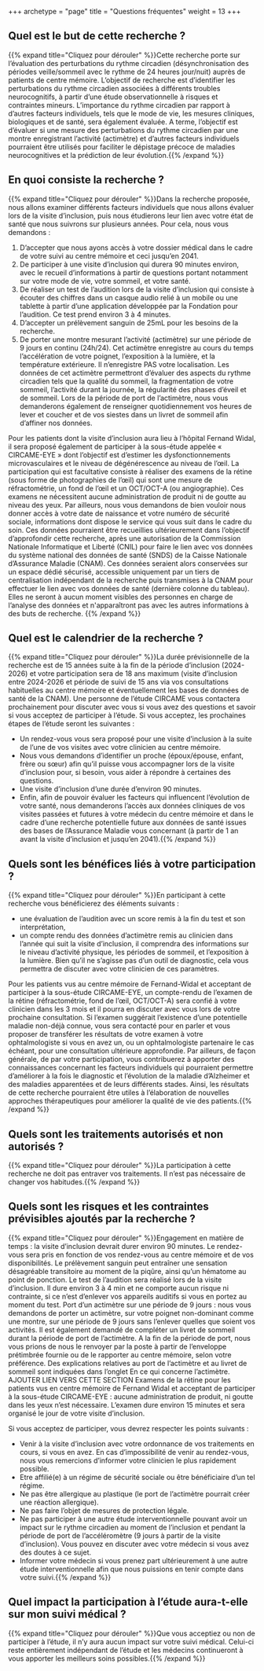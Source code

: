 +++
archetype = "page"
title = "Questions fréquentes"
weight = 13
+++

## Quel est le but de cette recherche ? 
{{% expand title="Cliquez pour dérouler" %}}Cette recherche porte sur l’évaluation des perturbations du rythme circadien (désynchronisation des périodes veille/sommeil avec le rythme de 24 heures jour/nuit) auprès de patients de centre mémoire. L’objectif de recherche est d’identifier les perturbations du rythme circadien associées à différents troubles neurocognitifs, à partir d’une étude observationnelle à risques et contraintes mineurs. L’importance du rythme circadien par rapport à d’autres facteurs individuels, tels que le mode de vie, les mesures cliniques, biologiques et de santé, sera également évaluée. A terme, l’objectif est d’évaluer si une mesure des perturbations du rythme circadien par une montre enregistrant l’activité (actimètre) et d’autres facteurs individuels pourraient être utilisés pour faciliter le dépistage précoce de maladies neurocognitives et la prédiction de leur évolution.{{% /expand %}}  

## En quoi consiste la recherche ?
{{% expand title="Cliquez pour dérouler" %}}Dans la recherche proposée, nous allons examiner différents facteurs individuels que nous allons évaluer lors de la visite d’inclusion, puis nous étudierons leur lien avec votre état de santé que nous suivrons sur plusieurs années. Pour cela, nous vous demandons :

1)   D’accepter que nous ayons accès à votre dossier médical dans le cadre de votre suivi au centre mémoire et ceci jusqu’en 2041.
2)   De participer à une visite d’inclusion qui durera 90 minutes environ, avec le recueil d’informations à partir de questions portant notamment sur votre mode de vie, votre sommeil, et votre santé.
3)   De réaliser un test de l’audition lors de la visite d’inclusion qui consiste à écouter des chiffres dans un casque audio relié à un mobile ou une tablette à partir d’une application développée par la Fondation pour l’audition. Ce test prend environ 3 à 4 minutes.
4)  D’accepter un prélèvement sanguin de 25mL pour les besoins de la recherche. 
5)   De porter une montre mesurant l’activité (actimètre) sur une période de 9 jours en continu (24h/24). Cet actimètre enregistre au cours du temps l’accélération de votre poignet, l’exposition à la lumière, et la température extérieure. Il n’enregistre PAS votre localisation. Les données de cet actimètre permettront d’évaluer des aspects du rythme circadien tels que la qualité du sommeil, la fragmentation de votre sommeil, l’activité durant la journée, la régularité des phases d’éveil et de sommeil. Lors de la période de port de l’actimètre, nous vous demanderons également de renseigner quotidiennement vos heures de lever et coucher et de vos siestes dans un livret de sommeil afin d’affiner nos données.

Pour les patients dont la visite d’inclusion aura lieu à l’hôpital Fernand Widal, il sera proposé également de participer à la sous-étude appelée « CIRCAME-EYE » dont l’objectif est d’estimer les dysfonctionnements microvasculaires et le niveau de dégénérescence au niveau de l’œil. La participation qui est facultative consiste à réaliser des examens de la rétine (sous forme de photographies de l’œil) qui sont une mesure de réfractométrie, un fond de l’œil et un OCT/OCT-A (ou angiographie). Ces examens ne nécessitent aucune administration de produit ni de goutte au niveau des yeux.
Par ailleurs, nous vous demandons de bien vouloir nous donner accès à votre date de naissance et votre numéro de sécurité sociale, informations dont dispose le service qui vous suit dans le cadre du soin. Ces données pourraient être recueillies ultérieurement dans l’objectif d’approfondir cette recherche, après une autorisation de la Commission Nationale Informatique et Liberté (CNIL) pour faire le lien avec vos données du système national des données de santé (SNDS) de la Caisse Nationale d’Assurance Maladie (CNAM). Ces données seraient alors conservées sur un espace dédié sécurisé, accessible uniquement par un tiers de centralisation indépendant de la recherche puis transmises à la CNAM pour effectuer le lien avec vos données de santé (dernière colonne du tableau). Elles ne seront à aucun moment visibles des personnes en charge de l’analyse des données et n'apparaîtront pas avec les autres informations à des buts de recherche.
{{% /expand %}}

## Quel est le calendrier de la recherche ?
{{% expand title="Cliquez pour dérouler" %}}La durée prévisionnelle de la recherche est de 15 années suite à la fin de la période d’inclusion (2024-2026) et votre participation sera de 18 ans maximum (visite d’inclusion entre 2024-2026 et période de suivi de 15 ans via vos consultations habituelles au centre mémoire et éventuellement les bases de données de santé de la CNAM). Une personne de l’étude CIRCAME vous contactera prochainement pour discuter avec vous si vous avez des questions et savoir si vous acceptez de participer à l’étude. Si vous acceptez, les prochaines étapes de l’étude seront les suivantes :

-	Un rendez-vous vous sera proposé pour une visite d’inclusion à la suite de l’une de vos visites avec votre clinicien au centre mémoire.
-	Nous vous demandons d’identifier un proche (époux/épouse, enfant, frère ou sœur) afin qu’il puisse vous accompagner lors de la visite d’inclusion pour, si besoin, vous aider à répondre à certaines des questions.
-  Une visite d’inclusion d’une durée d’environ 90 minutes.
- 	Enfin, afin de pouvoir évaluer les facteurs qui influencent l’évolution de votre santé, nous demanderons l’accès aux données cliniques de vos visites passées et futures à votre médecin du centre mémoire et dans le cadre d’une recherche potentielle future aux données de santé issues des bases de l’Assurance Maladie vous concernant (à partir de 1 an avant la visite d’inclusion et jusqu’en 2041).{{% /expand %}}

## Quels sont les bénéfices liés à votre participation ?
{{% expand title="Cliquez pour dérouler" %}}En participant à cette recherche vous bénéficierez des éléments suivants :

- une évaluation de l’audition avec un score remis à la fin du test et son interprétation,
- un compte rendu des données d’actimètre remis au clinicien dans l’année qui suit la visite d’inclusion, il comprendra des informations sur le niveau d’activité physique, les périodes de sommeil, et l’exposition à la lumière. Bien qu’il ne s’agisse pas d’un outil de diagnostic, cela vous permettra de discuter avec votre clinicien de ces paramètres.

Pour les patients vus au centre mémoire de Fernand-Widal et acceptant de participer à la sous-étude CIRCAME-EYE, un compte-rendu de l’examen de la rétine (réfractométrie, fond de l’œil, OCT/OCT-A) sera confié à votre clinicien dans les 3 mois et il pourra en discuter avec vous lors de votre prochaine consultation. Si l’examen suggérait l’existence d’une potentielle maladie non-déjà connue, vous sera contacté pour en parler et vous proposer de transférer les résultats de votre examen à votre ophtalmologiste si vous en avez un, ou un ophtalmologiste partenaire le cas échéant, pour une consultation ultérieure approfondie.
Par ailleurs, de façon générale, de par votre participation, vous contribuerez à apporter des connaissances concernant les facteurs individuels qui pourraient permettre d’améliorer à la fois le diagnostic et l’évolution de la maladie d’Alzheimer et des maladies apparentées et de leurs différents stades. Ainsi, les résultats de cette recherche pourraient être utiles à l’élaboration de nouvelles approches thérapeutiques pour améliorer la qualité de vie des patients.{{% /expand %}}

## Quels sont les traitements autorisés et non autorisés ?
{{% expand title="Cliquez pour dérouler" %}}La participation à cette recherche ne doit pas entraver vos traitements. Il n’est pas nécessaire de changer vos habitudes.{{% /expand %}}

## Quels sont les risques et les contraintes prévisibles ajoutés par la recherche ?
{{% expand title="Cliquez pour dérouler" %}}Engagement en matière de temps : la visite d’inclusion devrait durer environ 90 minutes. Le rendez-vous sera pris en fonction de vos rendez-vous au centre mémoire et de vos disponibilités.
Le prélèvement sanguin peut entraîner une sensation désagréable transitoire au moment de la piqûre, ainsi qu’un hématome au point de ponction.
Le test de l’audition sera réalisé lors de la visite d’inclusion. Il dure environ 3 à 4 min et ne comporte aucun risque ni contrainte, si ce n’est d’enlever vos appareils auditifs si vous en portez au moment du test.
Port d’un actimètre sur une période de 9 jours : nous vous demandons de porter un actimètre, sur votre poignet non-dominant comme une montre, sur une période de 9 jours sans l’enlever quelles que soient vos activités. Il est également demandé de compléter un livret de sommeil durant la période de port de l’actimètre. A la fin de la période de port, nous vous prions de nous le renvoyer par la poste à partir de l’enveloppe prétimbrée fournie ou de le rapporter au centre mémoire, selon votre préférence. Des explications relatives au port de l’actimètre et au livret de sommeil sont indiquées dans l’onglet En ce qui concerne l’actimètre. AJOUTER LIEN VERS CETTE SECTION
Examens de la rétine pour les patients vus en centre mémoire de Fernand Widal et acceptant de participer à la sous-étude CIRCAME-EYE : aucune administration de produit, ni goutte dans les yeux n’est nécessaire. L’examen dure environ 15 minutes et sera organisé le jour de votre visite d’inclusion.  

Si vous acceptez de participer, vous devrez respecter les points suivants :
- Venir à la visite d’inclusion avec votre ordonnance de vos traitements en cours, si vous en avez. En cas d’impossibilité de venir au rendez-vous, nous vous remercions d’informer votre clinicien le plus rapidement possible.
- Etre affilié(e) à un régime de sécurité sociale ou être bénéficiaire d’un tel régime.
- Ne pas être allergique au plastique (le port de l’actimètre pourrait créer une réaction allergique).
- Ne pas faire l’objet de mesures de protection légale.
- Ne pas participer à une autre étude interventionnelle pouvant avoir un impact sur le rythme circadien au moment de l’inclusion et pendant la période de port de l’accéléromètre (9 jours à partir de la visite d’inclusion). Vous pouvez en discuter avec votre médecin si vous avez des doutes à ce sujet.
- Informer votre médecin si vous prenez part ultérieurement à une autre étude interventionnelle afin que nous puissions en tenir compte dans votre suivi.{{% /expand %}}

## Quel impact la participation à l’étude aura-t-elle sur mon suivi médical ?
{{% expand title="Cliquez pour dérouler" %}}Que vous acceptiez ou non de participer à l’étude, il n’y aura aucun impact sur votre suivi médical. Celui-ci reste entièrement indépendant de l’étude et les médecins continueront à vous apporter les meilleurs soins possibles.{{% /expand %}}
